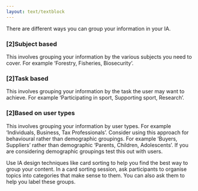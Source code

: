 ```yaml
---
layout: text/textblock
---
```


There are different ways you can group your information in your IA.  

### [2]Subject based
This involves grouping your information by the various subjects you need to cover. For example ‘Forestry, Fisheries, Biosecurity’.

### [2]Task based
This involves grouping your information by the task the user may want to achieve. For example ‘Participating in sport, Supporting sport, Research’.

### [2]Based on user types
This involves grouping your information by user types.  For example ‘Individuals, Business, Tax Professionals’. Consider using this approach for behavioural rather than demographic groupings.  For example ‘Buyers, Suppliers’ rather than demographic ‘Parents, Children, Adolescents’.  If you are considering demographic groupings test this out with users.  

Use IA design techniques like card sorting to help you find the best way to group your content.  In a card sorting session, ask participants to organise topics into categories that make sense to them. You can also ask them to help you label these groups.